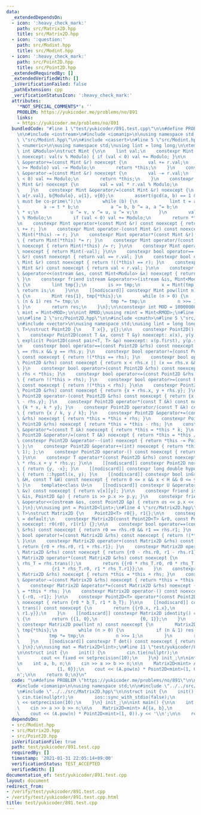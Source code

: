 ```yaml
---
data:
  _extendedDependsOn:
  - icon: ':heavy_check_mark:'
    path: src/Matrix2D.hpp
    title: src/Matrix2D.hpp
  - icon: ':question:'
    path: src/Modint.hpp
    title: src/Modint.hpp
  - icon: ':heavy_check_mark:'
    path: src/Point2D.hpp
    title: src/Point2D.hpp
  _extendedRequiredBy: []
  _extendedVerifiedWith: []
  _isVerificationFailed: false
  _pathExtension: cpp
  _verificationStatusIcon: ':heavy_check_mark:'
  attributes:
    '*NOT_SPECIAL_COMMENTS*': ''
    PROBLEM: https://yukicoder.me/problems/no/891
    links:
    - https://yukicoder.me/problems/no/891
  bundledCode: "#line 1 \"test/yukicoder/891.test.cpp\"\n\n#define PROBLEM \"https://yukicoder.me/problems/no/891\"\
    \n\n#include <iostream>\n#include <iomanip>\n\nusing namespace std;\n\n#line 2\
    \ \"src/Modint.hpp\"\n\n#include <cassert>\n#line 5 \"src/Modint.hpp\"\n#include\
    \ <numeric>\n\nusing namespace std;\nusing lint = long long;\n\ntemplate<const\
    \ int &Modulo>\nstruct Mint {\n\n    lint val;\n    constexpr Mint(lint v = 0)\
    \ noexcept: val(v % Modulo) { if (val < 0) val += Modulo; }\n\n    constexpr Mint\
    \ &operator+=(const Mint &r) noexcept {\n        val += r.val;\n        if (val\
    \ >= Modulo) val -= Modulo;\n        return *this;\n    }\n    constexpr Mint\
    \ &operator-=(const Mint &r) noexcept {\n        val -= r.val;\n        if (val\
    \ < 0) val += Modulo;\n        return *this;\n    }\n    constexpr Mint &operator*=(const\
    \ Mint &r) noexcept {\n        val = val * r.val % Modulo;\n        return *this;\n\
    \    }\n    constexpr Mint &operator/=(const Mint &r) noexcept {\n        lint\
    \ a{r.val}, b{Modulo}, u{1}, v{0};\n        assert(gcd(a, b) == 1 && \"a and b\
    \ must be co-prime\");\n        while (b) {\n            lint t = a / b;\n   \
    \         a -= t * b;\n            a ^= b, b ^= a, a ^= b;\n            u -= t\
    \ * v;\n            u ^= v, v ^= u, u ^= v;\n        }\n        val = val * u\
    \ % Modulo;\n        if (val < 0) val += Modulo;\n        return *this;\n    }\n\
    \n    constexpr Mint operator+(const Mint &r) const noexcept { return Mint(*this)\
    \ += r; }\n    constexpr Mint operator-(const Mint &r) const noexcept { return\
    \ Mint(*this) -= r; }\n    constexpr Mint operator*(const Mint &r) const noexcept\
    \ { return Mint(*this) *= r; }\n    constexpr Mint operator/(const Mint &r) const\
    \ noexcept { return Mint(*this) /= r; }\n\n    constexpr Mint operator-() const\
    \ noexcept { return Mint(-val); }\n\n    constexpr bool operator==(const Mint\
    \ &r) const noexcept { return val == r.val; }\n    constexpr bool operator!=(const\
    \ Mint &r) const noexcept { return !((*this) == r); }\n    constexpr bool operator<(const\
    \ Mint &r) const noexcept { return val < r.val; }\n\n    constexpr friend ostream\
    \ &operator<<(ostream &os, const Mint<Modulo> &x) noexcept { return os << x.val;\
    \ }\n    constexpr friend istream &operator>>(istream &is, Mint<Modulo> &x) noexcept\
    \ {\n        lint tmp{};\n        is >> tmp;\n        x = Mint(tmp);\n       \
    \ return is;\n    }\n\n    [[nodiscard]] constexpr Mint pow(lint n) const noexcept\
    \ {\n        Mint res{1}, tmp{*this};\n        while (n > 0) {\n            if\
    \ (n & 1) res *= tmp;\n            tmp *= tmp;\n            n >>= 1;\n       \
    \ }\n        return res;\n    }\n};\n\nconstexpr int MOD = 1000000007;\nusing\
    \ mint = Mint<MOD>;\n\nint RMOD;\nusing rmint = Mint<RMOD>;\n#line 2 \"src/Matrix2D.hpp\"\
    \n\n#line 2 \"src/Point2D.hpp\"\n\n#include <cmath>\n#line 5 \"src/Point2D.hpp\"\
    \n#include <vector>\n\nusing namespace std;\nusing lint = long long;\n\ntemplate<class\
    \ T>\nstruct Point2D {\n    T x{}, y{};\n\n    constexpr Point2D() = default;\n\
    \    constexpr Point2D(const T &x, const T &y) noexcept: x(x), y(y) {};\n    constexpr\
    \ explicit Point2D(const pair<T, T> &p) noexcept: x(p.first), y(p.second) {};\n\
    \n    constexpr bool operator==(const Point2D &rhs) const noexcept { return x\
    \ == rhs.x && y == rhs.y; }\n    constexpr bool operator!=(const Point2D &rhs)\
    \ const noexcept { return !(*this == rhs); }\n    constexpr bool operator<(const\
    \ Point2D &rhs) const noexcept { return x < rhs.x || (x == rhs.x && y < rhs.y);\
    \ }\n    constexpr bool operator>(const Point2D &rhs) const noexcept { return\
    \ rhs < *this; }\n    constexpr bool operator<=(const Point2D &rhs) const noexcept\
    \ { return !(*this > rhs); }\n    constexpr bool operator>=(const Point2D &rhs)\
    \ const noexcept { return !(*this < rhs); }\n\n    constexpr Point2D operator+(const\
    \ Point2D &rhs) const noexcept { return {x + rhs.x, y + rhs.y}; }\n    constexpr\
    \ Point2D operator-(const Point2D &rhs) const noexcept { return {x - rhs.x, y\
    \ - rhs.y}; }\n    constexpr Point2D operator*(const T &k) const noexcept { return\
    \ {k * x, k * y}; }\n    constexpr Point2D operator/(const T &k) const noexcept\
    \ { return {x / k, y / k}; }\n    constexpr Point2D &operator+=(const Point2D\
    \ &rhs) noexcept { return *this = *this + rhs; }\n    constexpr Point2D &operator-=(const\
    \ Point2D &rhs) noexcept { return *this = *this - rhs; }\n    constexpr Point2D\
    \ &operator*=(const T &k) noexcept { return *this = *this * k; }\n    constexpr\
    \ Point2D &operator/=(const T &k) noexcept { return *this = *this / k; }\n   \
    \ constexpr Point2D &operator--(int) noexcept { return *this -= Point2D(1, 1);\
    \ };\n    constexpr Point2D &operator++(int) noexcept { return *this += Point2D(1,\
    \ 1); };\n    constexpr Point2D operator-() const noexcept { return {-x, -y};\
    \ }\n\n    constexpr T operator*(const Point2D &rhs) const noexcept { return x\
    \ * rhs.x + y * rhs.y; }\n\n    [[nodiscard]] constexpr Point2D nor() const noexcept\
    \ { return {y, -x}; }\n    [[nodiscard]] constexpr long double hypot() const noexcept\
    \ { return ::hypotl(x, y); }\n    [[nodiscard]] constexpr bool inGrid(const T\
    \ &H, const T &W) const noexcept { return 0 <= x && x < H && 0 <= y && y < W;\
    \ }\n    template<class U>\n    [[nodiscard]] constexpr U &operator[](vector<vector<U>>\
    \ &v) const noexcept { return v[x][y]; }\n\n    constexpr friend istream &operator>>(istream\
    \ &is, Point2D &p) { return is >> p.x >> p.y; }\n    constexpr friend ostream\
    \ &operator<<(ostream &os, const Point2D &p) { return os << p.x << ' ' << p.y;\
    \ }\n};\n\nusing pnt = Point2D<lint>;\n#line 4 \"src/Matrix2D.hpp\"\n\ntemplate<class\
    \ T>\nstruct Matrix2D {\n    Point2D<T> r0{}, r1{};\n\n    constexpr Matrix2D()\
    \ = default;\n    constexpr Matrix2D(const Point2D<T> &r0, const Point2D<T> &r1)\
    \ noexcept: r0(r0), r1(r1) {};\n\n    constexpr bool operator==(const Matrix2D\
    \ &rhs) const noexcept { return r0 == rhs.r0 && r1 == rhs.r1; }\n    constexpr\
    \ bool operator!=(const Matrix2D &rhs) const noexcept { return !(*this == rhs);\
    \ }\n\n    constexpr Matrix2D operator+(const Matrix2D &rhs) const noexcept {\
    \ return {r0 + rhs.r0, r1 + rhs.r1}; }\n    constexpr Matrix2D operator-(const\
    \ Matrix2D &rhs) const noexcept { return {r0 - rhs.r0, r1 - rhs.r1}; }\n    constexpr\
    \ Matrix2D operator*(const Matrix2D &rhs) const noexcept {\n        const Matrix2D\
    \ rhs_T = rhs.trans();\n        return {{r0 * rhs_T.r0, r0 * rhs_T.r1},\n    \
    \            {r1 * rhs_T.r0, r1 * rhs_T.r1}};\n    }\n    constexpr Matrix2D &operator+=(const\
    \ Matrix2D &rhs) noexcept { return *this = *this + rhs; }\n    constexpr Matrix2D\
    \ &operator-=(const Matrix2D &rhs) noexcept { return *this = *this - rhs; }\n\
    \    constexpr Matrix2D &operator*=(const Matrix2D &rhs) noexcept { return *this\
    \ = *this * rhs; }\n    constexpr Matrix2D operator-() const noexcept { return\
    \ {-r0, -r1}; }\n\n    constexpr Point2D<T> operator*(const Point2D<T> &b_T) const\
    \ noexcept { return {r0 * b_T, r1 * b_T}; }\n\n    [[nodiscard]] constexpr Matrix2D\
    \ trans() const noexcept {\n        return {{r0.x, r1.x},\n                {r0.y,\
    \ r1.y}};\n    }\n    [[nodiscard]] constexpr Matrix2D identity() const noexcept\
    \ {\n        return {{1, 0},\n                {0, 1}};\n    }\n    [[nodiscard]]\
    \ constexpr Matrix2D pow(lint n) const noexcept {\n        Matrix2D res{Matrix2D().identity()},\
    \ tmp{*this};\n        while (n > 0) {\n            if (n & 1) res *= tmp;\n \
    \           tmp *= tmp;\n            n >>= 1;\n        }\n        return res;\n\
    \    }\n    [[nodiscard]] constexpr T det() const noexcept { return r0 * r1.nor();\
    \ }\n};\n\nusing mat = Matrix2D<lint>;\n#line 11 \"test/yukicoder/891.test.cpp\"\
    \n\nstruct init {\n    init() {\n        cin.tie(nullptr);\n        ios::sync_with_stdio(false);\n\
    \        cout << fixed << setprecision(10);\n    }\n} init_;\n\nint main() {\n\
    \n    int a, b, n;\n    cin >> a >> b >> n;\n\n    Matrix2D<mint> A{{a, b},\n\
    \              {1, 0}};\n    cout << (A.pow(n) * Point2D<mint>(1, 0)).y << '\\\
    n';\n\n    return 0;\n}\n"
  code: "\n#define PROBLEM \"https://yukicoder.me/problems/no/891\"\n\n#include <iostream>\n\
    #include <iomanip>\n\nusing namespace std;\n\n#include \"../../src/Modint.hpp\"\
    \n#include \"../../src/Matrix2D.hpp\"\n\nstruct init {\n    init() {\n       \
    \ cin.tie(nullptr);\n        ios::sync_with_stdio(false);\n        cout << fixed\
    \ << setprecision(10);\n    }\n} init_;\n\nint main() {\n\n    int a, b, n;\n\
    \    cin >> a >> b >> n;\n\n    Matrix2D<mint> A{{a, b},\n              {1, 0}};\n\
    \    cout << (A.pow(n) * Point2D<mint>(1, 0)).y << '\\n';\n\n    return 0;\n}\n"
  dependsOn:
  - src/Modint.hpp
  - src/Matrix2D.hpp
  - src/Point2D.hpp
  isVerificationFile: true
  path: test/yukicoder/891.test.cpp
  requiredBy: []
  timestamp: '2021-01-31 22:05:14+09:00'
  verificationStatus: TEST_ACCEPTED
  verifiedWith: []
documentation_of: test/yukicoder/891.test.cpp
layout: document
redirect_from:
- /verify/test/yukicoder/891.test.cpp
- /verify/test/yukicoder/891.test.cpp.html
title: test/yukicoder/891.test.cpp
---
```

